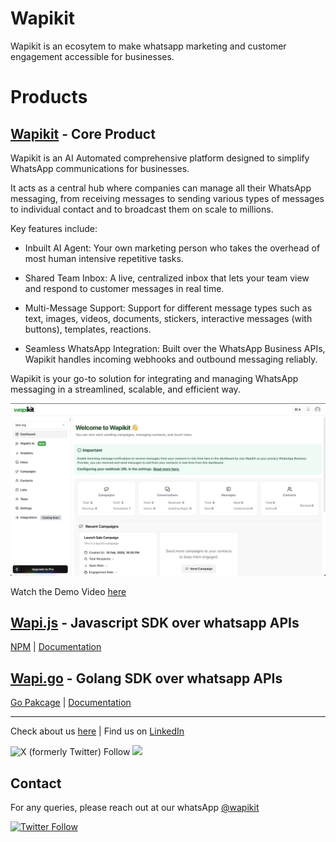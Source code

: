 # Wapikit

Wapikit is an ecosytem to make whatsapp marketing and customer engagement accessible for businesses.

# Products

## [Wapikit](https://app.wapikit.com) - Core Product

Wapikit is an AI Automated comprehensive platform designed to simplify WhatsApp communications for businesses.

It acts as a central hub where companies can manage all their WhatsApp messaging, from receiving messages to sending various types of messages to individual contact and to broadcast them on scale to millions.

Key features include:

- Inbuilt AI Agent: Your own marketing person who takes the overhead of most human intensive repetitive tasks.

- Shared Team Inbox: A live, centralized inbox that lets your team view and respond to customer messages in real time.

- Multi-Message Support: Support for different message types such as text, images, videos, documents, stickers, interactive messages (with buttons), templates, reactions.

- Seamless WhatsApp Integration: Built over the WhatsApp Business APIs, Wapikit handles incoming webhooks and outbound messaging reliably.

Wapikit is your go-to solution for integrating and managing WhatsApp messaging in a streamlined, scalable, and efficient way.

![Dashboard view](../home.png)

Watch the Demo Video [here](https://www.youtube.com/watch?v=wcUCGuGe2LY)
 
## [Wapi.js](https://github.com/wapikit/wapi.js) - Javascript SDK over whatsapp APIs

[NPM](https://www.npmjs.com/package/@wapijs/wapi.js) | [Documentation](https://js.wapikit.com)

## [Wapi.go](https://github.com/wapikit/wapi.go) - Golang SDK over whatsapp APIs

[Go Pakcage](https://pkg.go.dev/github.com/wapikit/wapi.go) | [Documentation](https://go.wapikit.com)

<hr />
 
Check about us [here](https://wapikit.com/) | Find us on [LinkedIn](https://www.linkedin.com/company/wapikit/)

![X (formerly Twitter) Follow](https://img.shields.io/twitter/follow/wapikit?style=for-the-badge&logo=X&logoColor=white)
 [![](https://img.shields.io/badge/Instagram-E4405F.svg?style=for-the-badge&logo=Instagram&logoColor=white)](https://www.instagram.com/wapikit/)

## Contact

For any queries, please reach out at our whatsApp [@wapikit]([https://join.slack.com/t/wapikit/shared_invite/zt-2kl7eg29s-4DfP9lFwojQg_yCcyW_w6Q](https://wa.me/918368670749?text=Reaching%20out%20from%20Wapikit%20Github%20Organization))

[![Twitter Follow](https://img.shields.io/twitter/follow/wapikit.svg?style=social)](https://twitter.com/wapikit)
